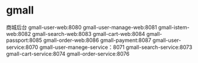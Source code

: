 # gmall
商城后台
gmall-user-web:8080
gmall-user-manage-web:8081
gmall-istem-web:8082
gmall-search-web:8083
gmall-cart-web:8084
gmall-passport:8085
gmall-order-web:8086
gmall-payment:8087
gmall-user-service:8070
gmall-user-manege-service：8071
gmall-search-service:8073
gmall-cart-service:8074
gmall-order-service:8076


